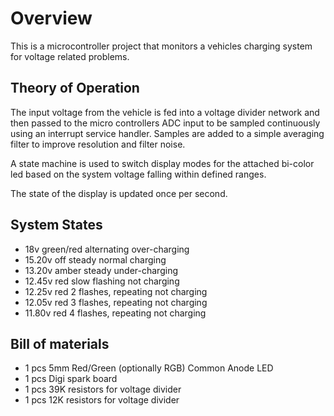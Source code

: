# Overview

This is a microcontroller project that monitors a vehicles charging system for voltage related problems.

## Theory of Operation

The input voltage from the vehicle is fed into a voltage divider network
and then passed to the micro controllers ADC input to be sampled continuously using an interrupt service handler. Samples are added to a simple averaging filter to improve resolution and filter noise.

A state machine is used to switch display modes for the attached bi-color led based on the system voltage falling within defined ranges.

The state of the display is updated once per second.

## System States

- 18v
    green/red alternating over-charging  
- 15.20v
    off steady normal charging
- 13.20v
    amber steady under-charging
- 12.45v
    red slow flashing not charging
- 12.25v
    red 2 flashes, repeating not charging
- 12.05v
    red 3 flashes, repeating not charging
- 11.80v
    red 4 flashes, repeating not charging

## Bill of materials

- 1 pcs 5mm Red/Green (optionally RGB) Common Anode LED
- 1 pcs Digi spark board
- 1 pcs 39K resistors for voltage divider
- 1 pcs 12K resistors for voltage divider
